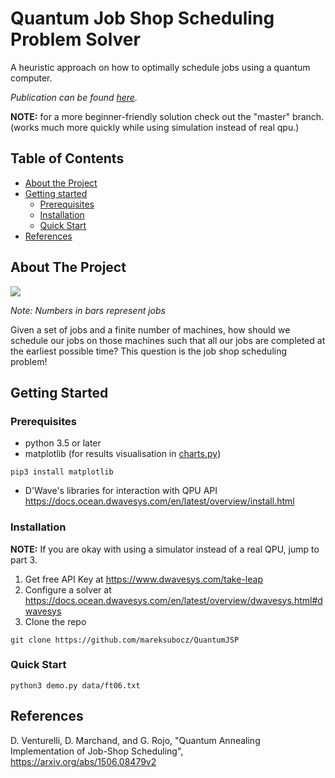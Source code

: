 # Quantum Job Shop Scheduling Problem Solver

A heuristic approach on how to optimally schedule jobs using a quantum computer.

*Publication can be found [here](https://link.springer.com/chapter/10.1007/978-3-030-50433-5_39).*

**NOTE:** for a more beginner-friendly solution check out the "master" branch. \
(works much more quickly while using simulation instead of real qpu.)

## Table of Contents
* [About the Project](#about-the-project)
* [Getting started](#getting-started)
  * [Prerequisites](#prerequisites)
  * [Installation](#installation)
  * [Quick Start](#quick-start)
* [References](#references)

## About The Project

<img src="img/solutions5_2_cropped.gif"/>

*Note: Numbers in bars represent jobs*

Given a set of jobs and a finite number of machines, how should we schedule our jobs
on those machines such that all our jobs are completed at the earliest possible time?
This question is the job shop scheduling problem!

## Getting Started

### Prerequisites
* python 3.5 or later
* matplotlib (for results visualisation in [charts.py](charts.py))

```
pip3 install matplotlib
```

* D'Wave's libraries for interaction with QPU API
https://docs.ocean.dwavesys.com/en/latest/overview/install.html


### Installation
**NOTE:** If you are okay with using a simulator instead of a real QPU, jump to part 3.
1. Get free API Key at https://www.dwavesys.com/take-leap
2. Configure a solver at https://docs.ocean.dwavesys.com/en/latest/overview/dwavesys.html#dwavesys
3. Clone the repo

```
git clone https://github.com/mareksubocz/QuantumJSP
```

### Quick Start

```
python3 demo.py data/ft06.txt
```

## References
D. Venturelli, D. Marchand, and G. Rojo, "Quantum Annealing Implementation of Job-Shop Scheduling", https://arxiv.org/abs/1506.08479v2
